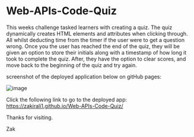 # Web-APIs-Code-Quiz

This weeks challenge tasked learners with creating a quiz. The quiz dynamically creates HTML elements and attributes when clicking through. All whilst deducting time from the timer if the user were to get a question wrong. Once you the user has reached the end of the quiz, they will be given an option to store their initials along with a timestamp of how long it took to complete the quiz. After, they have the option to clear scores, and move back to the beginning of the quiz and try again.

screenshot of the deployed application below on gitHub pages:

![image](https://user-images.githubusercontent.com/50696365/213931882-71c2e2a2-b51c-4c89-b124-0477c90d08ab.png)

Click the following link to go to the deployed app:
https://zakirali1.github.io/Web-APIs-Code-Quiz/

Thanks for visiting.

Zak
